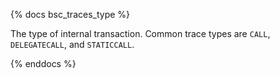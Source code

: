 {% docs bsc_traces_type %}

The type of internal transaction. Common trace types are `CALL`, `DELEGATECALL`, and `STATICCALL`.

{% enddocs %}